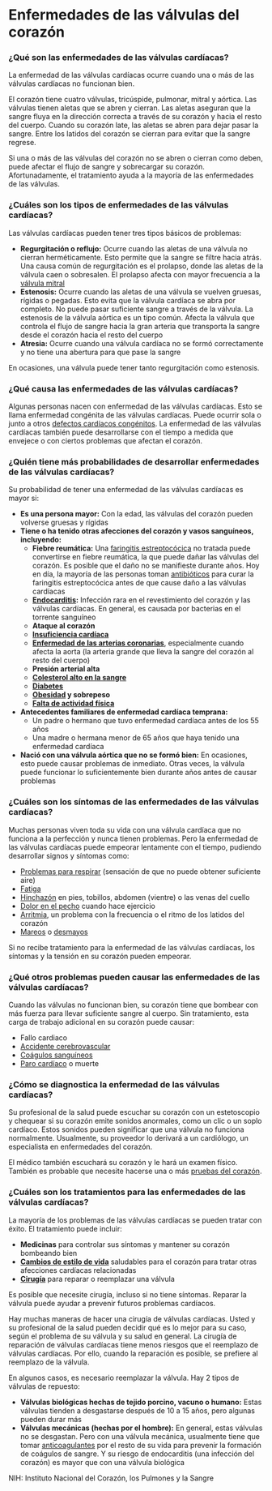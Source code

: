 Enfermedades de las válvulas del corazón
========================================


### ¿Qué son las enfermedades de las válvulas cardíacas?


La enfermedad de las válvulas cardíacas ocurre cuando una o más de las válvulas cardíacas no funcionan bien.


El corazón tiene cuatro válvulas, tricúspide, pulmonar, mitral y aórtica. Las válvulas tienen aletas que se abren y cierran. Las aletas aseguran que la sangre fluya en la dirección correcta a través de su corazón y hacia el resto del cuerpo. Cuando su corazón late, las aletas se abren para dejar pasar la sangre. Entre los latidos del corazón se cierran para evitar que la sangre regrese.


Si una o más de las válvulas del corazón no se abren o cierran como deben, puede afectar el flujo de sangre y sobrecargar su corazón. Afortunadamente, el tratamiento ayuda a la mayoría de las enfermedades de las válvulas.


### ¿Cuáles son los tipos de enfermedades de las válvulas cardíacas?


Las válvulas cardíacas pueden tener tres tipos básicos de problemas:


* **Regurgitación o reflujo:** Ocurre cuando las aletas de una válvula no cierran herméticamente. Esto permite que la sangre se filtre hacia atrás. Una causa común de regurgitación es el prolapso, donde las aletas de la válvula caen o sobresalen. El prolapso afecta con mayor frecuencia a la [válvula mitral](https://medlineplus.gov/spanish/mitralvalveprolapse.html)
* **Estenosis:** Ocurre cuando las aletas de una válvula se vuelven gruesas, rígidas o pegadas. Esto evita que la válvula cardíaca se abra por completo. No puede pasar suficiente sangre a través de la válvula. La estenosis de la válvula aórtica es un tipo común. Afecta la válvula que controla el flujo de sangre hacia la gran arteria que transporta la sangre desde el corazón hacia el resto del cuerpo
* **Atresia:** Ocurre cuando una válvula cardíaca no se formó correctamente y no tiene una abertura para que pase la sangre


En ocasiones, una válvula puede tener tanto regurgitación como estenosis.


### ¿Qué causa las enfermedades de las válvulas cardíacas?


Algunas personas nacen con enfermedad de las válvulas cardíacas. Esto se llama enfermedad congénita de las válvulas cardíacas. Puede ocurrir sola o junto a otros [defectos cardíacos congénitos](https://medlineplus.gov/spanish/congenitalheartdefects.html). La enfermedad de las válvulas cardíacas también puede desarrollarse con el tiempo a medida que envejece o con ciertos problemas que afectan el corazón.


### ¿Quién tiene más probabilidades de desarrollar enfermedades de las válvulas cardíacas?


Su probabilidad de tener una enfermedad de las válvulas cardíacas es mayor si:


* **Es una persona mayor:** Con la edad, las válvulas del corazón pueden volverse gruesas y rígidas
* **Tiene o ha tenido otras afecciones del corazón y vasos sanguíneos, incluyendo:**
	+ **Fiebre reumática:** Una [faringitis estreptocócica](https://medlineplus.gov/spanish/streptococcalinfections.html) no tratada puede convertirse en fiebre reumática, la que puede dañar las válvulas del corazón. Es posible que el daño no se manifieste durante años. Hoy en día, la mayoría de las personas toman [antibióticos](https://medlineplus.gov/spanish/antibiotics.html) para curar la faringitis estreptocócica antes de que cause daño a las válvulas cardíacas
	+ **[Endocarditis](https://medlineplus.gov/spanish/endocarditis.html):** Infección rara en el revestimiento del corazón y las válvulas cardíacas. En general, es causada por bacterias en el torrente sanguíneo
	+ **Ataque al corazón**
	+ **[Insuficiencia cardíaca](https://medlineplus.gov/spanish/heartfailure.html)**
	+ **[Enfermedad de las arterias coronarias](https://medlineplus.gov/spanish/coronaryarterydisease.html)**, especialmente cuando afecta la aorta (la arteria grande que lleva la sangre del corazón al resto del cuerpo)
	+ **Presión arterial alta**
	+ **[Colesterol alto en la sangre](https://medlineplus.gov/spanish/cholesterol.html)**
	+ **[Diabetes](https://medlineplus.gov/spanish/diabetes.html)**
	+ **[Obesidad](https://medlineplus.gov/spanish/obesity.html) y sobrepeso**
	+ **[Falta de actividad física](https://medlineplus.gov/spanish/healthrisksofaninactivelifestyle.html)**
* **Antecedentes familiares de enfermedad cardíaca temprana:**
	+ Un padre o hermano que tuvo enfermedad cardíaca antes de los 55 años
	+ Una madre o hermana menor de 65 años que haya tenido una enfermedad cardíaca
* **Nació con una válvula aórtica que no se formó bien:** En ocasiones, esto puede causar problemas de inmediato. Otras veces, la válvula puede funcionar lo suficientemente bien durante años antes de causar problemas


### ¿Cuáles son los síntomas de las enfermedades de las válvulas cardíacas?


Muchas personas viven toda su vida con una válvula cardíaca que no funciona a la perfección y nunca tienen problemas. Pero la enfermedad de las válvulas cardíacas puede empeorar lentamente con el tiempo, pudiendo desarrollar signos y síntomas como:


* [Problemas para respirar](https://medlineplus.gov/spanish/breathingproblems.html) (sensación de que no puede obtener suficiente aire)
* [Fatiga](https://medlineplus.gov/spanish/fatigue.html)
* [Hinchazón](https://medlineplus.gov/spanish/edema.html) en pies, tobillos, abdomen (vientre) o las venas del cuello
* [Dolor en el pecho](https://medlineplus.gov/spanish/chestpain.html) cuando hace ejercicio
* [Arritmia](https://medlineplus.gov/spanish/arrhythmia.html), un problema con la frecuencia o el ritmo de los latidos del corazón
* [Mareos](https://medlineplus.gov/spanish/dizzinessandvertigo.html) o [desmayos](https://medlineplus.gov/spanish/fainting.html)


Si no recibe tratamiento para la enfermedad de las válvulas cardíacas, los síntomas y la tensión en su corazón pueden empeorar.


### ¿Qué otros problemas pueden causar las enfermedades de las válvulas cardíacas?


Cuando las válvulas no funcionan bien, su corazón tiene que bombear con más fuerza para llevar suficiente sangre al cuerpo. Sin tratamiento, esta carga de trabajo adicional en su corazón puede causar:


* Fallo cardiaco
* [Accidente cerebrovascular](https://medlineplus.gov/spanish/stroke.html)
* [Coágulos sanguíneos](https://medlineplus.gov/spanish/bloodclots.html)
* [Paro cardíaco](https://medlineplus.gov/spanish/suddencardiacarrest.html) o muerte


### ¿Cómo se diagnostica la enfermedad de las válvulas cardíacas?


Su profesional de la salud puede escuchar su corazón con un estetoscopio y chequear si su corazón emite sonidos anormales, como un clic o un soplo cardíaco. Estos sonidos pueden significar que una válvula no funciona normalmente. Usualmente, su proveedor lo derivará a un cardiólogo, un especialista en enfermedades del corazón.


El médico también escuchará su corazón y le hará un examen físico. También es probable que necesite hacerse una o más [pruebas del corazón](https://medlineplus.gov/spanish/hearthealthtests.html).


### ¿Cuáles son los tratamientos para las enfermedades de las válvulas cardíacas?


La mayoría de los problemas de las válvulas cardíacas se pueden tratar con éxito. El tratamiento puede incluir:


* **Medicinas** para controlar sus síntomas y mantener su corazón bombeando bien
* **[Cambios de estilo de vida](https://medlineplus.gov/spanish/howtopreventheartdisease.html)** saludables para el corazón para tratar otras afecciones cardíacas relacionadas
* **[Cirugía](https://medlineplus.gov/spanish/heartsurgery.html)** para reparar o reemplazar una válvula


Es posible que necesite cirugía, incluso si no tiene síntomas. Reparar la válvula puede ayudar a prevenir futuros problemas cardíacos.


Hay muchas maneras de hacer una cirugía de válvulas cardíacas. Usted y su profesional de la salud pueden decidir qué es lo mejor para su caso, según el problema de su válvula y su salud en general. La cirugía de reparación de válvulas cardíacas tiene menos riesgos que el reemplazo de válvulas cardíacas. Por ello, cuando la reparación es posible, se prefiere al reemplazo de la válvula.


En algunos casos, es necesario reemplazar la válvula. Hay 2 tipos de válvulas de repuesto:


* **Válvulas biológicas hechas de tejido porcino, vacuno o humano:** Estas válvulas tienden a desgastarse después de 10 a 15 años, pero algunas pueden durar más
* **Válvulas mecánicas (hechas por el hombre):** En general, estas válvulas no se desgastan. Pero con una válvula mecánica, usualmente tiene que tomar [anticoagulantes](https://medlineplus.gov/spanish/bloodthinners.html) por el resto de su vida para prevenir la formación de coágulos de sangre. Y su riesgo de endocarditis (una infección del corazón) es mayor que con una válvula biológica


NIH: Instituto Nacional del Corazón, los Pulmones y la Sangre

